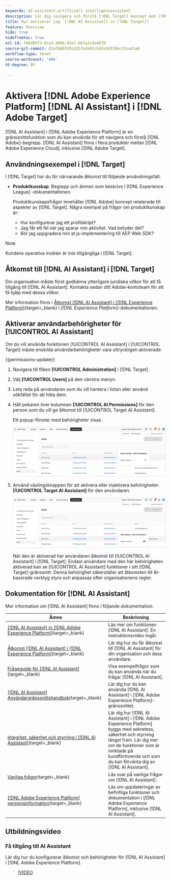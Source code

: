 ```yaml
---
keywords: AI-assistent;artificiell intelligensassistent
description: Lär dig navigera och förstå [!DNL Target] koncept med [!DNL AI Assistant].
title: Hur aktiverar jag  [!DNL AI Assistant] in [!DNL Target]?
feature: Overview
hide: true
hidefromtoc: true
exl-id: f46d95f3-0ca3-4d96-92a7-b67a2c8a4678
source-git-commit: d1afb007d3cd257a2682c5d3a1833bbc33cad1a8
workflow-type: tm+mt
source-wordcount: '404'
ht-degree: 0%

---
```


# Aktivera [!DNL Adobe Experience Platform] [!DNL AI Assistant] i [!DNL Adobe Target]

[!DNL AI Assistant] i [!DNL Adobe Experience Platform] är en gränssnittsfunktion som du kan använda för att navigera och förstå [!DNL Adobe]-begrepp. [!DNL AI Assistant] finns i flera produkter mellan [!DNL Adobe Experience Cloud], inklusive [!DNL Adobe Target].

## Användningsexempel i [!DNL Target]

I [!DNL Target] har du för närvarande åtkomst till följande användningsfall:

* **Produktkunskap**: Begrepp och ämnen som beskrivs i [!DNL Experience League] -dokumentationen.

  Produktkunskapsfrågor innehåller [!DNL Adobe] koncept relaterade till aspekter av [!DNL Target]. Några exempel på frågor om produktkunskap är:

   * Hur konfigurerar jag ett profilskript?
   * Jag får ett fel när jag sparar min aktivitet. Vad betyder det?
   * Bör jag uppgradera min at.js-implementering till AEP Web SDK?

>[!NOTE]
>
>Kundens operativa insikter är inte tillgängliga i [!DNL Target].

## Åtkomst till [!DNL AI Assistant] i [!DNL Target]

Din organisation måste först godkänna ytterligare juridiska villkor för att få tillgång till [!DNL AI Assistant]. Kontakta sedan ditt Adobe-kontoteam för att få hjälp med dessa villkor.

Mer information finns i [Åtkomst [!DNL AI Assistant] i [!DNL Experience Platform]](https://experienceleague.adobe.com/en/docs/experience-platform/ai-assistant/access){target=_blank} i *[!DNL Experience Platform]*-dokumentationen.

## Aktiverar användarbehörigheter för [!UICONTROL AI Assistant]

Om du vill använda funktionen [!UICONTROL AI Assistant] i [!UICONTROL Target] måste enskilda användarbehörigheter vara uttryckligen aktiverade.

{{permissions-update}}

1. Navigera till fliken **[!UICONTROL Administration]** i [!DNL Target].
1. Välj **[!UICONTROL Users]** på den vänstra menyn.
1. Leta reda på användaren som du vill hantera i listan eller använd sökfältet för att hitta dem.
1. Håll pekaren över kolumnen **[!UICONTROL AI Permissions]** för den person som du vill ge åtkomst till [!UICONTROL Target AI Assistant].

   Ett popup-fönster med behörigheter visas.

   ![AI-assistentinställningar](/help/main/c-intro/assets/ai-pop-up2.png)

1. Använd växlingsknappen för att aktivera eller inaktivera behörigheten **[!UICONTROL Target AI Assistant]** för den användaren.

   ![Popup för AI-assistentbehörigheter](/help/main/c-intro/assets/ai-pop-up.png)

   När den är aktiverad har användaren åtkomst till [!UICONTROL AI Assistant] i [!DNL Target]. Endast användare med den här behörigheten aktiverad kan se [!UICONTROL AI Assistant] funktioner i sitt [!DNL Target]-gränssnitt. Denna behörighet säkerställer att åtkomsten till AI-baserade verktyg styrs och anpassas efter organisationens regler.

## Dokumentation för [!DNL AI Assistant]

Mer information om [!DNL AI Assistant] finns i följande dokumentation:

| Ämne | Beskrivning |
| --- | --- |
| [[!DNL AI Assistant] in [!DNL Adobe Experience Platform]](https://experienceleague.adobe.com/en/docs/experience-platform/ai-assistant/home){target=_blank} | Läs mer om funktionen [!DNL AI Assistant]. En instruktionsvideo ingår. |
| [Åtkomst [!DNL AI Assistant] i [!DNL Experience Platform]](https://experienceleague.adobe.com/en/docs/experience-platform/ai-assistant/access){target=_blank} | Lär dig hur du får åtkomst till [!DNL AI Assistant] för din organisation och dess användare. |
| [Frågeguide för [!DNL AI Assistant]](https://experienceleague.adobe.com/en/docs/experience-platform/ai-assistant/questions){target=_blank} | Visa exempelfrågor som du kan använda när du frågar [!DNL AI Assistant]. |
| [[!DNL AI Assistant] Användargränssnittshandbok](https://experienceleague.adobe.com/en/docs/experience-platform/ai-assistant/ui-guide){target=_blank} | Lär dig hur du kan använda [!DNL AI Assistant] i [!DNL Adobe Experience Platform]-gränssnittet. |
| [Integritet, säkerhet och styrning i [!DNL AI Assistant]](https://experienceleague.adobe.com/en/docs/experience-platform/ai-assistant/privacy){target=_blank} | Lär dig hur [!DNL AI Assistant] i [!DNL Adobe Experience Platform] byggs med sekretess, säkerhet och styrning längst fram. Lär dig mer om de funktioner som är inriktade på kundförtroende och som du kan förvänta dig av [!DNL AI Assistant]. |
| [Vanliga frågor](https://experienceleague.adobe.com/en/docs/experience-platform/ai-assistant/faq){target=_blank} | Läs svar på vanliga frågor om [!DNL AI Assistant]. |
| [[!DNL Adobe Experience Platform] versionsinformation](https://experienceleague.adobe.com/en/docs/experience-platform/release-notes/latest){target=_blank} | Läs om uppdateringar av befintliga funktioner och dokumentation i [!DNL Adobe Experience Platform], inklusive [!DNL AI Assistant]. |

## Utbildningsvideo

### Få tillgång till AI Assistant

Lär dig hur du konfigurerar åtkomst och behörigheter för [!DNL AI Assistant] i [!DNL Adobe Experience Platform].

>[!VIDEO](https://video.tv.adobe.com/v/3436470/?learn=on&#x26;enablevpops)
